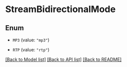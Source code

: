 # StreamBidirectionalMode

## Enum


* `MP3` (value: `"mp3"`)

* `RTP` (value: `"rtp"`)


[[Back to Model list]](../README.md#documentation-for-models) [[Back to API list]](../README.md#documentation-for-api-endpoints) [[Back to README]](../README.md)


